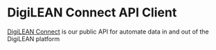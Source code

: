 # DigiLEAN Connect API Client

[DigiLEAN Connect](https://connect.digilean.tools/) is our public API for automate data in and out of the DigiLEAN platform